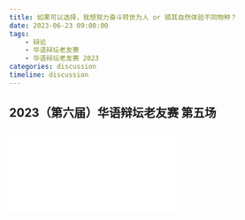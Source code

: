 ```yaml
---
title: 如果可以选择，我想努力奋斗转世为人 or 顺其自然体验不同物种？
date: 2023-06-23 09:00:00
tags:
    - 辩论
    - 华语辩坛老友赛
    - 华语辩坛老友赛 2023
categories: discussion
timeline: discussion
---
```


## 2023（第六届）华语辩坛老友赛 第五场

<iframe src="//player.bilibili.com/player.html?aid=272522183&bvid=BV1Sc411M76d&cid=1172840611&page=1" scrolling="no" border="0" frameborder="no" framespacing="0" allowfullscreen="true"> </iframe>
